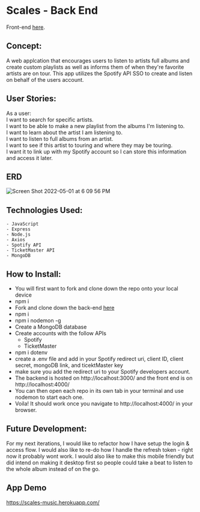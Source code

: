 # Scales - Back End

Front-end [here](https://github.com/evanmkeith/scales-FE). 

## Concept:
A web applcation that encourages users to listen to artists full albums and create custom playlists as well as informs them of when they're favorite artists are on tour. This app utilizes the Spotify API SSO to create and listen on behalf of the users account. 

## User Stories: 
As a user: <br>
I want to search for specific artists. <br>
I want to be able to make a new playlist from the albums I'm listening to. <br>
I want to learn about the artist I am listening to. <br>
I want to listen to full albums from an artist. <br>
I want to see if this artist to touring and where they may be touring. <br>
I want it to link up with my Spotify account so I can store this information and access it later. <br>

## ERD
![Screen Shot 2022-05-01 at 6 09 56 PM](https://user-images.githubusercontent.com/55766816/166173112-0c514dee-bf80-4871-80e1-63bef7db070c.png)

## Technologies Used:
    - JavaScript
    - Express
    - Node.js
    - Axios
    - Spotify API 
    - TicketMaster API
    - MongoDB

## How to Install:
- You will first want to fork and clone down the repo onto your local device
- npm i 
- Fork and clone down the back-end [here]([https://github.com/evanmkeith/scales-backEnd](https://github.com/evanmkeith/scales-FE))
- npm i 
- npm i nodemon -g 
- Create a MongoDB database
- Create accounts with the follow APIs
    - Spotify
    - TicketMaster
- npm i dotenv
- create a .env file and add in your Spotify redirect uri, client ID, client secret, mongoDB link, and ticektMaster key 
- make sure you add the redirect uri to your Spotify developers account. 
- The backend is hosted on http://localhost:3000/ and the front end is on http://localhost:4000/
- You can then open each repo in its own tab in your terminal and use nodemon to start each one. 
- Voila! It should work once you navigate to http://localhost:4000/ in your browser. 

## Future Development: 
For my next iterations, I would like to refactor how I have setup the login & access flow. I would also like to re-do how I handle the refresh token - right now it probably wont work. I would also like to make this mobile friendly but did intend on making it desktop first so people could take a beat to listen to the whole album instead of on the go. 

## App Demo
https://scales-music.herokuapp.com/
